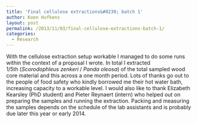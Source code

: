 ```yaml
---
title: 'Final cellulose extractions&#8230; batch 1'
author: Koen Hufkens
layout: post
permalink: /2013/11/03/final-cellulose-extractions-batch-1/
categories:
  - Research
---
```

With the cellulose extraction setup workable I managed to do some runs within the context of a proposal I wrote. In total I extracted 1/5th (<em>Scorodophleus zenkeri</em> / <em>Panda oleosa</em>) of the total sampled wood core material and this across a one month period. Lots of thanks go out to the people of food safety who kindly borrowed me their hot water bath, increasing capacity to a workable level. I would also like to thank Elizabeth Kearsley (PhD student) and Pieter Reynaert (intern) who helped out on preparing the samples and running the extraction. Packing and measuring the samples depends on the schedule of the lab assistants and is probably due later this year or early 2014.